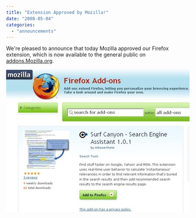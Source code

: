 ```yaml
---
title: "Extension Approved by Mozilla!"
date: "2008-05-04"
categories: 
  - "announcements"
---
```


We're pleased to announce that today Mozilla approved our Firefox extension, which is now available to the general public on [addons.Mozilla.org](https://addons.mozilla.org/en-US/firefox/addon/6549).

![Surf Canyon Download page on Mozilla](/assets/images/rank-dynamics/mozilla-surf-canyon-download-page.jpg "Surf Canyon Download page on Mozilla")
